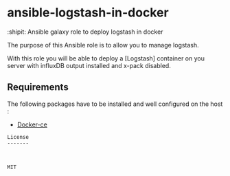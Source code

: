ansible-logstash-in-docker
=========
:shipit: Ansible galaxy role to deploy logstash in docker

The purpose of this Ansible role is to allow you to manage logstash.

With this role you will be able to deploy a [Logstash]  container on you server with influxDB output installed and x-pack disabled.


Requirements
------------

The following packages have to be installed and well configured on the host :
- [Docker-ce](https://docs.docker.com/engine/installation/)


```
License
-------



MIT

